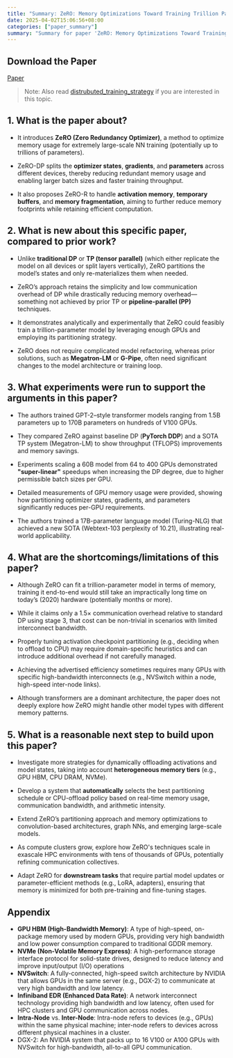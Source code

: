 ```yaml
---
title: "Summary: ZeRO: Memory Optimizations Toward Training Trillion Parameter Models"
date: 2025-04-02T15:06:56+08:00
categories: ["paper_summary"]
summary: "Summary for paper 'ZeRO: Memory Optimizations Toward Training Trillion Parameter Models'"
---
```


## Download the Paper

[Paper](https://arxiv.org/pdf/1910.02054)

> Note: Also read [distrubuted_training_strategy](../../distribution_training_strategy/) if you are interested in this topic.

## 1. What is the paper about?

- It introduces **ZeRO (Zero Redundancy Optimizer)**, a method to optimize memory usage for extremely large-scale NN training (potentially up to trillions of parameters).

- ZeRO-DP splits the **optimizer states**, **gradients**, and **parameters** across different devices, thereby reducing redundant memory usage and enabling larger batch sizes and faster training throughput.

- It also proposes ZeRO-R to handle **activation memory**, **temporary buffers**, and **memory fragmentation**, aiming to further reduce memory footprints while retaining efficient computation.

## 2. What is new about this specific paper, compared to prior work?

- Unlike **traditional DP** or **TP (tensor parallel)** (which either replicate the model on all devices or split layers vertically), ZeRO partitions the model’s states and only re-materializes them when needed.

- ZeRO’s approach retains the simplicity and low communication overhead of DP while drastically reducing memory overhead—something not achieved by prior TP or **pipeline-parallel (PP)** techniques.

- It demonstrates analytically and experimentally that ZeRO could feasibly train a trillion-parameter model by leveraging enough GPUs and employing its partitioning strategy.

- ZeRO does not require complicated model refactoring, whereas prior solutions, such as **Megatron-LM** or **G-Pipe**, often need significant changes to the model architecture or training loop.

## 3. What experiments were run to support the arguments in this paper?

- The authors trained GPT-2–style transformer models ranging from 1.5B parameters up to 170B parameters on hundreds of V100 GPUs.

- They compared ZeRO against baseline DP (**PyTorch DDP**) and a SOTA TP system (Megatron-LM) to show throughput (TFLOPS) improvements and memory savings.

- Experiments scaling a 60B model from 64 to 400 GPUs demonstrated **"super-linear"** speedups when increasing the DP degree, due to higher permissible batch sizes per GPU.

- Detailed measurements of GPU memory usage were provided, showing how partitioning optimizer states, gradients, and parameters significantly reduces per-GPU requirements.

- The authors trained a 17B-parameter language model (Turing-NLG) that achieved a new SOTA (Webtext-103 perplexity of 10.21), illustrating real-world applicability.

## 4. What are the shortcomings/limitations of this paper?

- Although ZeRO can fit a trillion-parameter model in terms of memory, training it end-to-end would still take an impractically long time on today’s (2020) hardware (potentially months or more).

- While it claims only a 1.5× communication overhead relative to standard DP using stage 3, that cost can be non-trivial in scenarios with limited interconnect bandwidth.

- Properly tuning activation checkpoint partitioning (e.g., deciding when to offload to CPU) may require domain-specific heuristics and can introduce additional overhead if not carefully managed.

- Achieving the advertised efficiency sometimes requires many GPUs with specific high-bandwidth interconnects (e.g., NVSwitch within a node, high-speed inter-node links).

- Although transformers are a dominant architecture, the paper does not deeply explore how ZeRO might handle other model types with different memory patterns.

## 5. What is a reasonable next step to build upon this paper?

- Investigate more strategies for dynamically offloading activations and model states, taking into account **heterogeneous memory tiers** (e.g., GPU HBM, CPU DRAM, NVMe).

- Develop a system that **automatically** selects the best partitioning schedule or CPU-offload policy based on real-time memory usage, communication bandwidth, and arithmetic intensity.

- Extend ZeRO’s partitioning approach and memory optimizations to convolution-based architectures, graph NNs, and emerging large-scale models.

- As compute clusters grow, explore how ZeRO's techniques scale in exascale HPC environments with tens of thousands of GPUs, potentially refining communication collectives.

- Adapt ZeRO for **downstream tasks** that require partial model updates or parameter-efficient methods (e.g., LoRA, adapters), ensuring that memory is minimized for both pre-training and fine-tuning stages.

## Appendix

- **GPU HBM (High-Bandwidth Memory)**: A type of high-speed, on-package memory used by modern GPUs, providing very high bandwidth and low power consumption compared to traditional GDDR memory.
- **NVMe (Non-Volatile Memory Express)**: A high-performance storage interface protocol for solid-state drives, designed to reduce latency and improve input/output (I/O) operations
- **NVSwitch**: A fully-connected, high-speed switch architecture by NVIDIA that allows GPUs in the same server (e.g., DGX-2) to communicate at very high bandwidth and low latency.
- **Infiniband EDR (Enhanced Data Rate)**: A network interconnect technology providing high bandwidth and low latency, often used for HPC clusters and GPU communication across nodes.
- **Intra-Node** vs. **Inter-Node**: Intra-node refers to devices (e.g., GPUs) within the same physical machine; inter-node refers to devices across different physical machines in a cluster.
- DGX-2: An NVIDIA system that packs up to 16 V100 or A100 GPUs with NVSwitch for high-bandwidth, all-to-all GPU communication.
